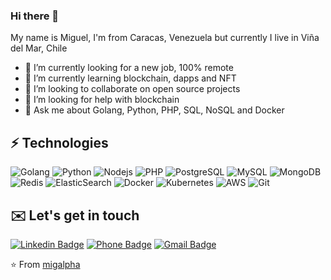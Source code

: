 ### Hi there 👋

My name is Miguel, I'm from Caracas, Venezuela but currently I live in Viña del Mar, Chile

<!--
**migalpha/migalpha** is a ✨ _special_ ✨ repository because its `README.md` (this file) appears on your GitHub profile.

Here are some ideas to get you started:-->

- 🔭 I’m currently looking for a new job, 100% remote
- 🌱 I’m currently learning blockchain, dapps and NFT
- 👯 I’m looking to collaborate on open source projects
- 🤔 I’m looking for help with blockchain
- 💬 Ask me about Golang, Python, PHP, SQL, NoSQL and Docker

## ⚡ Technologies

![Golang](https://img.shields.io/badge/-Golang-181717?style=flat-square&logo=go)
![Python](https://img.shields.io/badge/-Python-181717?style=flat-square&logo=python)
![Nodejs](https://img.shields.io/badge/-Nodejs-181717?style=flat-square&logo=Node.js)
![PHP](https://img.shields.io/badge/-PHP-181717?style=flat-square&logo=php)
![PostgreSQL](https://img.shields.io/badge/-PostgreSQL-181717?style=flat-square&logo=postgresql)
![MySQL](https://img.shields.io/badge/-MySQL-181717?style=flat-square&logo=mysql&logoColor=white)
![MongoDB](https://img.shields.io/badge/-MongoDB-181717?style=flat-square&logo=mongodb)
![Redis](https://img.shields.io/badge/-Redis-181717?style=flat-square&logo=redis)
![ElasticSearch](https://img.shields.io/badge/-ElasticSearch-181717?style=flat-square&logo=elasticsearch)
![Docker](https://img.shields.io/badge/-Docker-181717?style=flat-square&logo=docker)
![Kubernetes](https://img.shields.io/badge/-Kubernetes-181717?style=flat-square&logo=kubernetes)
![AWS](https://img.shields.io/badge/-AWS-181717?style=flat-square&logo=amazon)
![Git](https://img.shields.io/badge/-Git-181717?style=flat-square&logo=git)

## ✉️ Let's get in touch

[![Linkedin Badge](https://img.shields.io/badge/-miguelgil21-blue?style=flat-square&logo=Linkedin&logoColor=white&link=https://www.linkedin.com/in/miguelgil21/?locale=en_US/)](https://www.linkedin.com/in/miguelgil21/?locale=en_US)
[![Phone Badge](https://img.shields.io/badge/-+56951248801-purple?style=flat-square&logo=phone&logoColor=white&link=tel:+56951248801)](tel:+56951248801)
[![Gmail Badge](https://img.shields.io/badge/-migilgil21@gmail.com-c14438?style=flat-square&logo=gmail&logoColor=white&link=mailto:migilgil21@gmail.com)](mailto:migilgil21@gmail.com)

⭐️ From [migalpha](https://github.com/migalpha)
